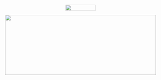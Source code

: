 <p align="center">
  <img width="100" height="20" src="https://komarev.com/ghpvc/?username=haze-1337">
</p>

<p align="center">
  <img width="500" height="200" src="https://github-readme-stats.vercel.app/api?username=haze-1337&show_icons=true&theme=github_dark">
</p>
